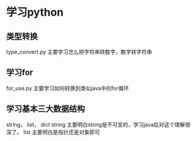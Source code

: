 # 学习python
## 类型转换
type_convert.py
主要学习怎么把字符串转数字，数字转字符串
## 学习for
for_use.py
主要学习如何转换到类似java中的for循环
## 学习基本三大数据结构
string， list， dict
string 主要明白string是不可变的，学习java后对这个理解很深了。
list 主要明白是指针还是对象即可

